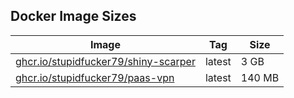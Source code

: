 ## Docker Image Sizes

| Image | Tag | Size |
|-------|-----|------|
| [ghcr.io/stupidfucker79/shiny-scarper](https://ghcr.io/StupidFucker79/shiny-scarper) | latest | 3 GB |
| [ghcr.io/stupidfucker79/paas-vpn](https://ghcr.io/StupidFucker79/paas-vpn) | latest | 140 MB |
